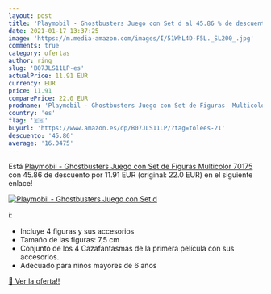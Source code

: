 ```yaml
---
layout: post
title: 'Playmobil - Ghostbusters Juego con Set d al 45.86 % de descuento'
date: 2021-01-17 13:37:25
image: 'https://m.media-amazon.com/images/I/51WhL4D-F5L._SL200_.jpg'
comments: true
category: ofertas
author: ring
slug: 'B07JLS11LP-es'
actualPrice: 11.91 EUR
currency: EUR
price: 11.91
comparePrice: 22.0 EUR
prodname: 'Playmobil - Ghostbusters Juego con Set de Figuras  Multicolor  70175 '
country: 'es'
flag: '🇪🇸'
buyurl: 'https://www.amazon.es/dp/B07JLS11LP/?tag=tolees-21'
descuento: '45.86'
average: '16.0475'
---
```


Está [Playmobil - Ghostbusters Juego con Set de Figuras  Multicolor  70175 ](https://www.amazon.es/dp/B07JLS11LP/?tag=tolees-21) con 45.86 de descuento por 11.91 EUR (original: 22.0 EUR) en el siguiente enlace!

[![Playmobil - Ghostbusters Juego con Set d](https://m.media-amazon.com/images/I/51WhL4D-F5L._SL200_.jpg)](https://www.amazon.es/dp/B07JLS11LP/?tag=tolees-21)

ℹ️:

- Incluye 4 figuras y sus accesorios
- Tamaño de las figuras: 7,5 cm
- Conjunto de los 4 Cazafantasmas de la primera película con sus accesorios.
- Adecuado para niños mayores de 6 años

[🛒 Ver la oferta!!](https://www.amazon.es/dp/B07JLS11LP/?tag=tolees-21)
